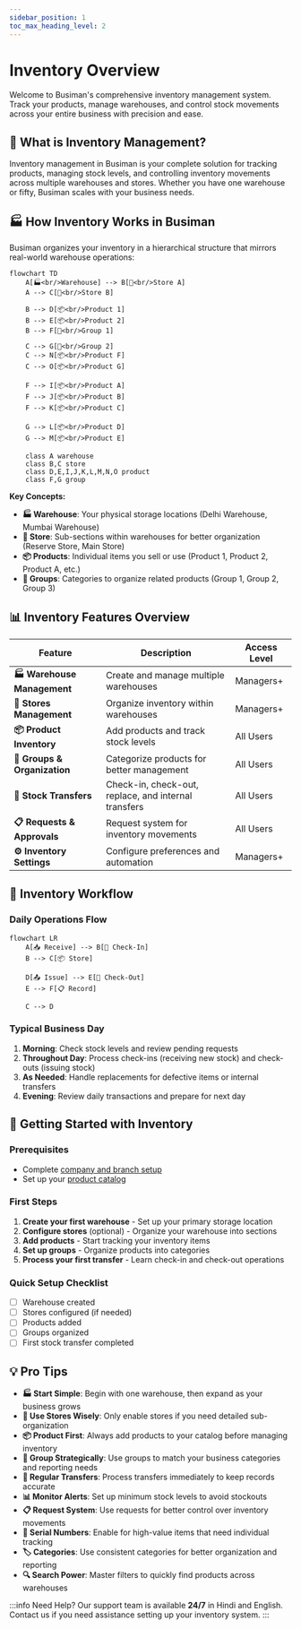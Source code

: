 ```yaml
---
sidebar_position: 1
toc_max_heading_level: 2
---
```


# Inventory Overview

Welcome to Busiman's comprehensive inventory management system. Track your products, manage warehouses, and control stock movements across your entire business with precision and ease.

## 🎯 **What is Inventory Management?**

Inventory management in Busiman is your complete solution for tracking products, managing stock levels, and controlling inventory movements across multiple warehouses and stores. Whether you have one warehouse or fifty, Busiman scales with your business needs.

## 🏭 **How Inventory Works in Busiman**

Busiman organizes your inventory in a hierarchical structure that mirrors real-world warehouse operations:

```mermaid
flowchart TD
    A[🏭<br/>Warehouse] --> B[🏪<br/>Store A]
    A --> C[🏪<br/>Store B]

    B --> D[📦<br/>Product 1]
    B --> E[📦<br/>Product 2]
    B --> F[📁<br/>Group 1]

    C --> G[📁<br/>Group 2]
    C --> N[📦<br/>Product F]
    C --> O[📦<br/>Product G]

    F --> I[📦<br/>Product A]
    F --> J[📦<br/>Product B]
    F --> K[📦<br/>Product C]

    G --> L[📦<br/>Product D]
    G --> M[📦<br/>Product E]

    class A warehouse
    class B,C store
    class D,E,I,J,K,L,M,N,O product
    class F,G group
```

**Key Concepts:**

- **🏭 Warehouse**: Your physical storage locations (Delhi Warehouse, Mumbai Warehouse)
- **🏪 Store**: Sub-sections within warehouses for better organization (Reserve Store, Main Store)
- **📦 Products**: Individual items you sell or use (Product 1, Product 2, Product A, etc.)
- **📁 Groups**: Categories to organize related products (Group 1, Group 2, Group 3)

## 📊 **Inventory Features Overview**

| Feature                      | Description                                          | Access Level |
| ---------------------------- | ---------------------------------------------------- | ------------ |
| **🏭 Warehouse Management**  | Create and manage multiple warehouses                | Managers+    |
| **🏪 Stores Management**     | Organize inventory within warehouses                 | Managers+    |
| **📦 Product Inventory**     | Add products and track stock levels                  | All Users    |
| **📁 Groups & Organization** | Categorize products for better management            | All Users    |
| **🔄 Stock Transfers**       | Check-in, check-out, replace, and internal transfers | All Users    |
| **📋 Requests & Approvals**  | Request system for inventory movements               | All Users    |
| **⚙️ Inventory Settings**    | Configure preferences and automation                 | Managers+    |

## 🔄 **Inventory Workflow**

### Daily Operations Flow

```mermaid
flowchart LR
    A[📥 Receive] --> B[🔄 Check-In]
    B --> C[📦 Store]

    D[📤 Issue] --> E[🔄 Check-Out]
    E --> F[📋 Record]

    C --> D
```

### Typical Business Day

1. **Morning**: Check stock levels and review pending requests
2. **Throughout Day**: Process check-ins (receiving new stock) and check-outs (issuing stock)
3. **As Needed**: Handle replacements for defective items or internal transfers
4. **Evening**: Review daily transactions and prepare for next day

## 🚀 **Getting Started with Inventory**

### Prerequisites

- Complete [company and branch setup](/getting-started/onboarding)
- Set up your [product catalog](/getting-started/quick-start#-step-1-set-up-your-product-catalog)

### First Steps

1. **Create your first warehouse** - Set up your primary storage location
2. **Configure stores** (optional) - Organize your warehouse into sections
3. **Add products** - Start tracking your inventory items
4. **Set up groups** - Organize products into categories
5. **Process your first transfer** - Learn check-in and check-out operations

### Quick Setup Checklist

- [ ] Warehouse created
- [ ] Stores configured (if needed)
- [ ] Products added
- [ ] Groups organized
- [ ] First stock transfer completed

## 💡 **Pro Tips**

- **🏭 Start Simple**: Begin with one warehouse, then expand as your business grows
- **🏪 Use Stores Wisely**: Only enable stores if you need detailed sub-organization
- **📦 Product First**: Always add products to your catalog before managing inventory
- **📁 Group Strategically**: Use groups to match your business categories and reporting needs
- **🔄 Regular Transfers**: Process transfers immediately to keep records accurate
- **📊 Monitor Alerts**: Set up minimum stock levels to avoid stockouts
- **📋 Request System**: Use requests for better control over inventory movements
- **📱 Serial Numbers**: Enable for high-value items that need individual tracking
- **🏷️ Categories**: Use consistent categories for better organization and reporting
- **🔍 Search Power**: Master filters to quickly find products across warehouses

:::info Need Help?
Our support team is available **24/7** in Hindi and English. Contact us if you need assistance setting up your inventory system.
:::
